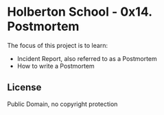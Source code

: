 #  Holberton School - 0x14. Postmortem


The focus of this project is to learn:
* Incident Report, also referred to as a Postmortem
* How to write a Postmortem


## License
Public Domain, no copyright protection
